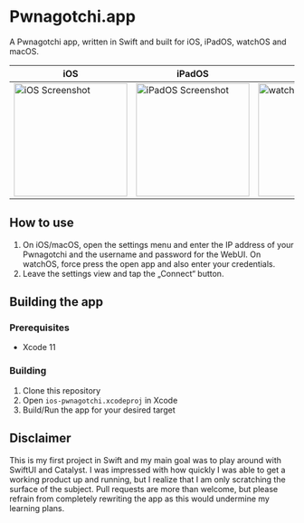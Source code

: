 # Pwnagotchi.app
A Pwnagotchi app, written in Swift and built for iOS, iPadOS, watchOS and macOS.

| iOS  | iPadOS | watchOS |
| ------------- | ------------- | ---------- |
| <img src="https://github.com/silsha/pwnagotchi.app/raw/master/.github/assets/43222984-9EAD-4AE2-A121-6D0C1AF1BFFE.jpeg" width="200" alt="iOS Screenshot"> | <img src="https://github.com/silsha/pwnagotchi.app/raw/master/.github/assets/EC4472B1-2EA2-444E-B8D7-F9ECDA25F6C8.jpeg" width="200" alt="iPadOS Screenshot">  | <img src="https://github.com/silsha/pwnagotchi.app/raw/master/.github/assets/112D351B-28AD-476E-AA0F-A9907F7E8970.jpeg" width="200" alt="watchOS Screenshot"> |

## How to use
1. On iOS/macOS, open the settings menu and enter the IP address of your Pwnagotchi and the username and password for the WebUI.
On watchOS, force press the open app and also enter your credentials.
2. Leave the settings view and tap the „Connect“ button.

## Building the app
### Prerequisites
* Xcode 11

### Building
1. Clone this repository
2. Open `ios-pwnagotchi.xcodeproj` in Xcode
3. Build/Run the app for your desired target

## Disclaimer
This is my first project in Swift and my main goal was to play around with SwiftUI and Catalyst. I was impressed with how quickly I was able to get a working product up and running, but I realize that I am only scratching the surface of the subject.
Pull requests are more than welcome, but please refrain from completely rewriting the app as this would undermine my learning plans.

